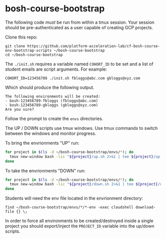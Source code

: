 # bosh-course-bootstrap

The following code _must_ be run from within a tmux session.
Your session should be pre-authenticated as a user capable of creating GCP projects.

Clone this repo:
```
git clone https://github.com/platform-acceleration-lab/cf-bosh-course-env-bootstrap-scripts ~/bosh-course-bootstrap
cd ~/bosh-course-bootstrap
```

The `./init.sh` requires a variable named `COHORT_ID` to be set and a list of student emails are script arguments.
For example:
```
COHORT_ID=123456789 ./init.sh fbloggs@abc.com gbloggs@xyz.com
```

Which should produce the following output.
```
The following environments will be created:
- bosh-123456789-fbloggs (fbloggs@abc.com)
- bosh-123456789-gbloggs (gbloggs@xyz.com)
Are you sure?
```

Follow the prompt to create the `envs` directories.

The UP / DOWN scripts use tmux windows.
Use tmux commands to switch between the windows and monitor progress.

To bring the envrionments "UP" run:
```bash
for project in $(ls -d ~/bosh-course-bootstrap/envs/*); do
  tmux new-window bash -lic "${project}/up.sh 2>&1 | tee ${project}/up-log.txt"
done
```

To take the envrionments "DOWN" run:
```bash
for project in $(ls -d ~/bosh-course-bootstrap/envs/*); do
  tmux new-window bash -lic "${project}/down.sh 2>&1 | tee ${project}/down-log.txt"
done
```

Students will need the env file located in the envrionment directory:
```
find ~/bosh-course-bootstrap/envs/*/*-env -exec cloudshell download-file {} \;
```

In order to force all environments to be created/destroyed inside a single project you should export/inject the `PROJECT_ID` variable into the up/down scripts.

